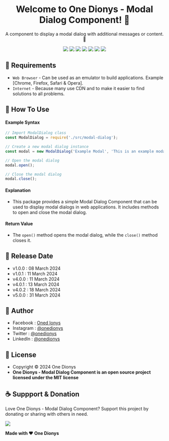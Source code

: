 <h1 align="center">Welcome to One Dionys - Modal Dialog Component! 👋 </h1>

<p align="center">A component to display a modal dialog with additional messages or content. 💖 </p>

<p align="center">
<img src="https://img.shields.io/github/contributors/onedionys/onedionys-modal-dialog-component?style=flat-square">
<img src="https://img.shields.io/github/issues/onedionys/onedionys-modal-dialog-component?style=flat-square">
<img src="https://img.shields.io/github/stars/onedionys/onedionys-modal-dialog-component?style=flat-square"> 
<img src="https://img.shields.io/github/forks/onedionys/onedionys-modal-dialog-component?style=flat-square">
<img src="https://img.shields.io/github/last-commit/onedionys/onedionys-modal-dialog-component.svg?style=flat-square">
<img src="https://img.shields.io/github/languages/code-size/onedionys/onedionys-modal-dialog-component?style=flat-square">
<img src="https://img.shields.io/github/license/onedionys/onedionys-modal-dialog-component?style=flat-square">
</p>

## 💾 Requirements

* `Web Browser` - Can be used as an emulator to build applications. Example [Chrome, Firefox, Safari & Opera].
* `Internet` - Because many use CDN and to make it easier to find solutions to all problems.

## 🎯 How To Use

#### Example Syntax

```javascript
// Import ModalDialog class
const ModalDialog = require('./src/modal-dialog');

// Create a new modal dialog instance
const modal = new ModalDialog('Example Modal', 'This is an example modal');

// Open the modal dialog
modal.open();

// Close the modal dialog
modal.close();
```

#### Explanation

* This package provides a simple Modal Dialog Component that can be used to display modal dialogs in web applications. It includes methods to open and close the modal dialog.

#### Return Value

* The `open()` method opens the modal dialog, while the `close()` method closes it.

## 📆 Release Date

* v1.0.0 : 08 March 2024
* v1.0.1 : 11 March 2024
* v4.0.0 : 11 March 2024
* v4.0.1 : 13 March 2024
* v4.0.2 : 18 March 2024
* v5.0.0 : 31 March 2024

## 🧑 Author

* Facebook : <a href="https://www.facebook.com/theonedionys"> Oned Ionys</a>
* Instagram : <a href="https://www.instagram.com/onedionys/"> @onedionys</a>
* Twitter : <a href="https://twitter.com/onedionys"> @onedionys</a>
* LinkedIn :  <a href="https://www.linkedin.com/in/onedionys/"> @onedionys</a>

## 📝 License

* Copyright © 2024 One Dionys
* **One Dionys - Modal Dialog Component is an open source project licensed under the MIT license**

## ☕️ Suppport & Donation

Love One Dionys - Modal Dialog Component? Support this project by donating or sharing with others in need.

<a href="https://www.buymeacoffee.com/onedionys"><img src="https://img.shields.io/badge/Buy_Me_A_Coffee-FFDD00?style=for-the-badge&logo=buy-me-a-coffee&logoColor=black"/> </a>

**Made with ❤️ One Dionys**
